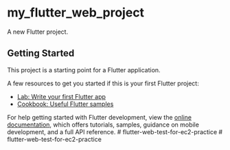 # my_flutter_web_project

A new Flutter project.

## Getting Started

This project is a starting point for a Flutter application.

A few resources to get you started if this is your first Flutter project:

- [Lab: Write your first Flutter app](https://docs.flutter.dev/get-started/codelab)
- [Cookbook: Useful Flutter samples](https://docs.flutter.dev/cookbook)

For help getting started with Flutter development, view the
[online documentation](https://docs.flutter.dev/), which offers tutorials,
samples, guidance on mobile development, and a full API reference.
#   f l u t t e r - w e b - t e s t - f o r - e c 2 - p r a c t i c e  
 #   f l u t t e r - w e b - t e s t - f o r - e c 2 - p r a c t i c e  
 